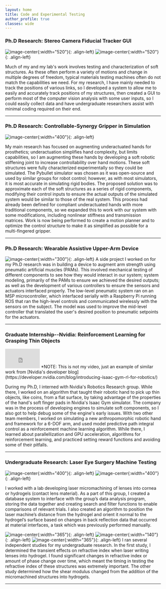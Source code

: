```yaml
---
layout: home
title: Code and Experimental Testing
author_profile: true
classes: wide
---
```



### Ph.D Research: Stereo Camera Fiducial Tracker GUI
![image-center](/assets/images/stereo_test_setup.png){:width="520"}{: .align-left}
![image-center](/assets/images/fiducial_gui.png){:width="520"}{: .align-left}

Much of my and my lab's work involves testing and characterization of soft structures.  As these often perform a variety of motions and change in multiple degrees of freedom, typical materials testing machines often do not match the capabilities we need.  For my research, I have mainly needed to track the positions of various links, so I developed a system to allow me to easily and accurately track positions of my structures, then created a GUI to perform most of the computer vision analysis with some user inputs, so I could easily collect data and have undergraduate researchers assist with minimal coding required on their end.

---


### Ph.D Research: Controllable-Synergy Gripper in Simulation
![image-center](/assets/images/urdf1x.gif){:width="400"}{: .align-left}

My main research has focused on augmenting underactuated hands for prosthetics; underactuation simplifies hand complexity, but limits capabilities, so I am augmenting these hands by developing a soft robotic stiffening joint to increase controllability over hand motions. These soft structures were fully characterized experimentally so they could be simulated.  The Pybullet simulator was chosen as it was open-source and used by similar groups for robot control; however, as with most simulators, it is most accurate in simulating rigid bodies.  The proposed solution was to approximate each of the soft structures as a series of rigid components, modifying their control inputs to ensure the actual outputs of the simulated system would be similar to those of the real system.  This process had already been defined for compliant underactuated hands with more traditional components, so we expanded this to work with our system with some modifications, including nonlinear stiffness and transmission matrices.  Work is now being performed to create a motion planner and to optimize the control structure to make it as simplified as possible for a multi-fingered gripper.

---

### Ph.D Research: Wearable Assistive Upper-Arm Device
![image-center](/assets/images/single_instron.png){:width="300"}{: .align-left} A side project I worked on for my Ph.D research was in building a device to augment arm strength using pneumatic artificial muscles (PAMs). This involved mechanical testing of different components to see how they would interact in our system; system modeling, primarily of the PAMs to ensure we achieved the desired outputs; as well as the development of various controllers to ensure the sensors and actuators interfaced properly.  The low-level pneumatic system ran on an MSP microcontroller, which interfaced serially with a Raspberry Pi running ROS that ran the high-level controls and communicated wirelessly with the sensors on the subject.  The model was used to improve the mid-level controller that translated the user's desired position to pneumatic setpoints for the actuators.

---

### Graduate Internship--Nvidia: Reinforcement Learning for Grasping Thin Objects

<iframe width="112" height="63" src="https://www.youtube.com/embed/ReM3lVkcS2w?controls=0" title="YouTube video player" frameborder="0" allow="accelerometer; autoplay; clipboard-write; encrypted-media; gyroscope; picture-in-picture" allowfullscreen></iframe>
*NOTE: This is not my video, just an example of similar work from  [Nvidia's developer blog](https://developer.nvidia.com/blog/introducing-isaac-gym-rl-for-robotics/)

During my Ph.D, I interned with Nvidia's Robotics Research group.  While there, I worked on an algorithm that taught their robotic hand to pick up thin objects, like coins, from a flat surface, by taking advantage of the properties of the hand's soft finger pads in Nvidia's Isaac Gym simulator.  The company was in the process of developing engines to simulate soft components, so I also got to help debug some of the engine's early issues.  With two other team members, I worked on simulating a new anthropomorphic robotic hand and framework for a 6-DOF arm, and used model predictive path integral control as a reinforcement machine learning algorithm.  While there, I learned about parallellization and GPU acceleration, algorithms for reinforcement learning, and practiced setting reward functions and avoiding some of their pitfalls.


---

### Undergraduate Research: Laser Eye Surgery Machine Testing
![image-center](/assets/images/database.jpg){:width="400"}{: .align-left}
![image-center](/assets/images/pattern_test.jpg){:width="400"}{: .align-left}

I worked with a lab developing laser micromachining of lenses into cornea or hydrogels (contact lens material). As a part of this group, I created a database system to interface with the group’s data analysis program, storing the data together and creating search and filter functions to enable comparisons of relevant trials. I also created an algorithm to position the laser machine’s distance from the hydrogel and orient it normal to the hydrogel’s surface based on changes in back reflection data that occurred at material interfaces, a task which was previously performed manually.

![image-center](/assets/images/transient_hydrogel_results.png){:width="365"}{: .align-left}
![image-center](/assets/images/hydrogel_shear.jpeg){:width="140"}{: .align-left}
![image-center](/assets/images/hydrogel_shear_results.png){:width="365"}{: .align-left}
I ran several independent studies for my undergraduate research.  In the first study, I determined the transient effects on refractive index when laser writing lenses into hydrogel.  I found significant changes in refractive index or amount of phase change over time, which meant the timing in testing the refractive index of these structures was extremely important. The other study determined how the shear modulus changed from the addition of the micromachined structures into hydrogels.

---
